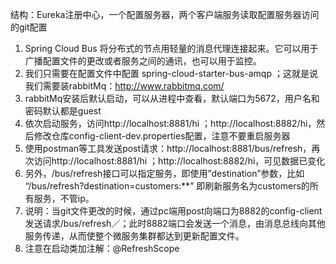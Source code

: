 
结构：Eureka注册中心，一个配置服务器，两个客户端服务读取配置服务器访问的git配置
1. Spring Cloud Bus 将分布式的节点用轻量的消息代理连接起来。它可以用于广播配置文件的更改或者服务之间的通讯，也可以用于监控。
2. 我们只需要在配置文件中配置 spring-cloud-starter-bus-amqp ；这就是说我们需要装rabbitMq：http://www.rabbitmq.com/
3. rabbitMq安装后默认启动，可以从进程中查看，默认端口为5672，用户名和密码默认都是guest
4. 依次启动服务，访问http://localhost:8881/hi ；http://localhost:8882/hi，然后修改仓库config-client-dev.properties配置，注意不要重启服务器
5. 使用postman等工具发送post请求：http://localhost:8881/bus/refresh，再次访问http://localhost:8881/hi ；http://localhost:8882/hi，可见数据已变化
6. 另外，/bus/refresh接口可以指定服务，即使用”destination”参数，比如 “/bus/refresh?destination=customers:**” 即刷新服务名为customers的所有服务，不管ip。
7. 说明：当git文件更改的时候，通过pc端用post向端口为8882的config-client发送请求/bus/refresh／；此时8882端口会发送一个消息，由消息总线向其他服务传递，从而使整个微服务集群都达到更新配置文件。
8. 注意在启动类加注解：@RefreshScope
